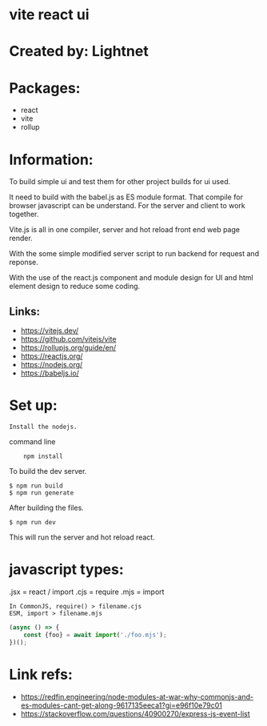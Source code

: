 # vite react ui

# Created by: Lightnet

# Packages:
- react
- vite
- rollup

# Information:

To build simple ui and test them for other project builds for ui used.

It need to build with the babel.js as ES module format. That compile for browser javascript can be understand. For the server and client to work together.

Vite.js is all in one compiler, server and hot reload front end web page render.

With the some simple modified server script to run backend for request and reponse.

With the use of the react.js component and module design for UI and html element design to reduce some coding.

## Links:
- https://vitejs.dev/
- https://github.com/vitejs/vite
- https://rollupjs.org/guide/en/
- https://reactjs.org/
- https://nodejs.org/
- https://babeljs.io/

# Set up:
    Install the nodejs.

command line
```
    npm install
```

To build the dev server.
```
$ npm run build
$ npm run generate
```

After building the files.
```
$ npm run dev
```
This will run the server and hot reload react.


# javascript types:
.jsx = react / import
.cjs = require
.mjs = import

```
In CommonJS, require() > filename.cjs
ESM, import > filename.mjs
```

```js
(async () => {
    const {foo} = await import('./foo.mjs');
})();
```


# Link refs:
- https://redfin.engineering/node-modules-at-war-why-commonjs-and-es-modules-cant-get-along-9617135eeca1?gi=e96f10e79c01
- https://stackoverflow.com/questions/40900270/express-js-event-list













